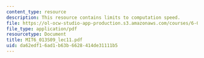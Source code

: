 ```yaml
---
content_type: resource
description: This resource contains limits to computation speed.
file: https://ol-ocw-studio-app-production.s3.amazonaws.com/courses/6-013-electromagnetics-and-applications-spring-2009/da62edf16ad1b63b6628414de31111b5_MIT6_013S09_lec11.pdf
file_type: application/pdf
resourcetype: Document
title: MIT6_013S09_lec11.pdf
uid: da62edf1-6ad1-b63b-6628-414de31111b5
---
```

